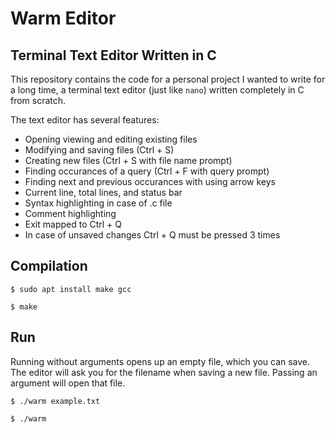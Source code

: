 # Warm Editor

## Terminal Text Editor Written in C

This repository contains the code for a personal project I wanted to write for a long time, a terminal text editor (just like `nano`) written completely in C from scratch.

The text editor has several features:
* Opening viewing and editing existing files
* Modifying and saving files (Ctrl + S)
* Creating new files (Ctrl + S with file name prompt)
* Finding occurances of a query (Ctrl + F with query prompt)
* Finding next and previous occurances with using arrow keys
* Current line, total lines, and status bar
* Syntax highlighting in case of .c file
* Comment highlighting
* Exit mapped to Ctrl + Q
* In case of unsaved changes Ctrl + Q must be pressed 3 times

## Compilation
```
$ sudo apt install make gcc

$ make
```

## Run

Running without arguments opens up an empty file, which you can save. The editor will ask you for the filename when saving a new file. Passing an argument will open that file.
```
$ ./warm example.txt

$ ./warm
```